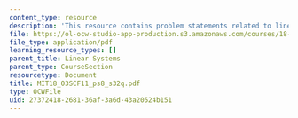 ```yaml
---
content_type: resource
description: 'This resource contains problem statements related to linear systems. '
file: https://ol-ocw-studio-app-production.s3.amazonaws.com/courses/18-03sc-differential-equations-fall-2011/27372418268136af3a6d43a20524b151_MIT18_03SCF11_ps8_s32q.pdf
file_type: application/pdf
learning_resource_types: []
parent_title: Linear Systems
parent_type: CourseSection
resourcetype: Document
title: MIT18_03SCF11_ps8_s32q.pdf
type: OCWFile
uid: 27372418-2681-36af-3a6d-43a20524b151
---
```

